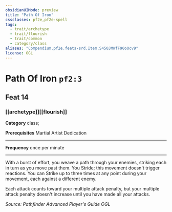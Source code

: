 ```yaml
---
obsidianUIMode: preview
title: "Path Of Iron"
cssclasses: pf2e,pf2e-spell
tags:
  - trait/archetype
  - trait/flourish
  - trait/common
  - category/class
aliases: "Compendium.pf2e.feats-srd.Item.S450JMWfF90oOcv9"
license: OGL
---
```

# Path Of Iron `pf2:3`
## Feat 14
### [[archetype]][[flourish]]

**Category** class; 



**Prerequisites** Martial Artist Dedication
* * *
**Frequency** once per minute

* * *

With a burst of effort, you weave a path through your enemies, striking each in turn as you move past them. You Stride; this movement doesn't trigger reactions. You can Strike up to three times at any point during your movement, each against a different enemy.

Each attack counts toward your multiple attack penalty, but your multiple attack penalty doesn't increase until you have made all your attacks.

*Source: Pathfinder Advanced Player's Guide*
*OGL*